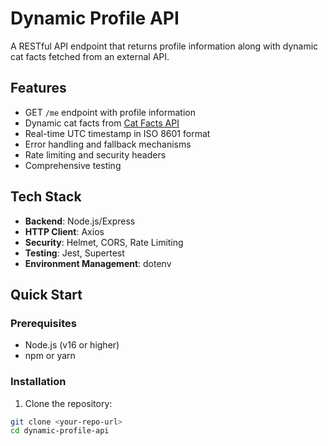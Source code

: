 # Dynamic Profile API

A RESTful API endpoint that returns profile information along with dynamic cat facts fetched from an external API.

## Features

- GET `/me` endpoint with profile information
- Dynamic cat facts from [Cat Facts API](https://catfact.ninja/)
- Real-time UTC timestamp in ISO 8601 format
- Error handling and fallback mechanisms
- Rate limiting and security headers
- Comprehensive testing

## Tech Stack

- **Backend**: Node.js/Express
- **HTTP Client**: Axios
- **Security**: Helmet, CORS, Rate Limiting
- **Testing**: Jest, Supertest
- **Environment Management**: dotenv

## Quick Start

### Prerequisites

- Node.js (v16 or higher)
- npm or yarn

### Installation

1. Clone the repository:
```bash
git clone <your-repo-url>
cd dynamic-profile-api